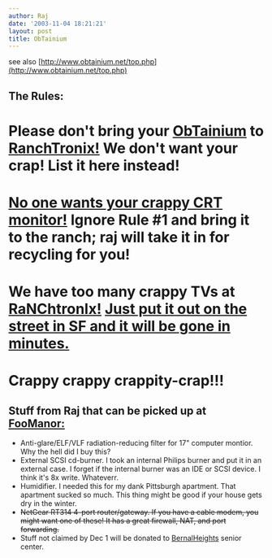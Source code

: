 ```yaml
---
author: Raj
date: '2003-11-04 18:21:21'
layout: post
title: ObTainium
---
```


see also [http://www.obtainium.net/top.php](http://www.obtainium.net/top.php)

## The Rules:
# Please don't bring your [ObTainium](ObTainium.html) to [RanchTronix!](RanchTronix!.html) We don't want your crap! List it here instead!
# [No one wants your crappy CRT monitor!](http://search.ebay.com/search/search.dll?MfcISAPICommand=GetResult&ht=1&SortProperty=MetaEndSort&from=R3&siteid=0&query=monitor&category2=27179) Ignore Rule #1 and bring it to the ranch; raj will take it in for recycling for you!
# We have too many crappy TVs at [RaNChtronIx!](RaNChtronIx!.html) [Just put it out on the street in SF and it will be gone in minutes.](http://www.craigslist.org/zip/)
# Crappy crappy crappity-crap!!!

## Stuff from Raj that can be picked up at [FooManor:](FooManor:.html)

* Anti-glare/ELF/VLF radiation-reducing filter for 17" computer montior. Why the hell did I buy this?
* External SCSI cd-burner. I took an internal Philips burner and put it in an external case. I forget if the internal burner was an IDE or SCSI device. I think it's 8x write. Whateverr.
* Humidifier. I needed this for my dank Pittsburgh apartment. That apartment sucked so much. This thing might be good if your house gets dry in the winter.
* <s>NetGear RT314 4-port router/gateway. If you have a cable modem, you might want one of these! It has a great firewall, NAT, and port forwarding.</s>
* Stuff not claimed by Dec 1 will be donated to [BernalHeights](BernalHeights.html) senior center.
